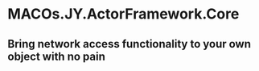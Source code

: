 # MACOs.JY.ActorFramework.Core

## Bring network access functionality to your own object with no pain



